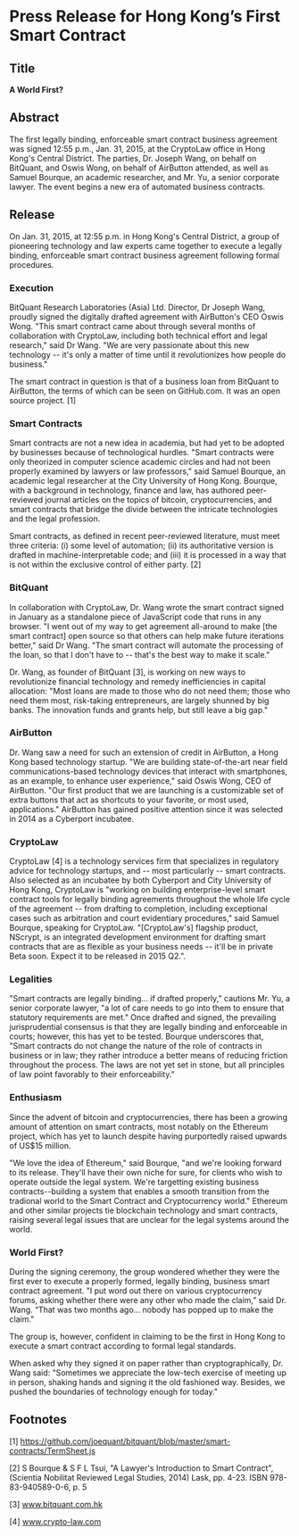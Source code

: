 # Press Release for Hong Kong’s First Smart Contract

## Title

**A World First?**

## Abstract

The first legally binding, enforceable smart contract business agreement was signed 12:55 p.m., Jan. 31, 2015, at the CryptoLaw office in Hong Kong's Central District. The parties, Dr. Joseph Wang, on behalf on BitQuant, and Oswis Wong, on behalf of AirButton attended, as well as Samuel Bourque, an academic researcher, and Mr. Yu, a senior corporate lawyer. The event begins a new era of automated business contracts.

## Release

On Jan. 31, 2015, at 12:55 p.m. in Hong Kong's Central District, a group of pioneering technology and law experts came together to execute a legally binding, enforceable smart contract business agreement following formal procedures.

### Execution

BitQuant Research Laboratories (Asia) Ltd. Director, Dr Joseph Wang, proudly signed the digitally drafted agreement with AirButton's CEO Oswis Wong. "This smart contract came about through several months of collaboration with CryptoLaw, including both technical effort and legal research," said Dr Wang. "We are very passionate about this new technology -- it's only a matter of time until it revolutionizes how people do business."

The smart contract in question is that of a business loan from BitQuant to AirButton, the terms of which can be seen on GitHub.com. It was an open source project. [1] 

### Smart Contracts

Smart contracts are not a new idea in academia, but had yet to be adopted by businesses because of technological hurdles. "Smart contracts were only theorized in computer science academic circles and had not been properly examined by lawyers or law professors," said Samuel Bourque, an academic legal researcher at the City University of Hong Kong. Bourque, with a background in technology, finance and law, has authored peer-reviewed journal articles on the topics of bitcoin, cryptocurrencies, and smart contracts that bridge the divide between the intricate technologies and the legal profession.

Smart contracts, as defined in recent peer-reviewed literature, must meet three criteria: (i) some level of automation; (ii) its authoritative version is drafted in machine-interpretable code; and (iii) it is processed in a way that is not within the exclusive control of either party. [2]

### BitQuant

In collaboration with CryptoLaw, Dr. Wang wrote the smart contract signed in January as a standalone piece of JavaScript code that runs in any browser. "I went out of my way to get agreement all-around to make [the smart contract] open source so that others can help make future iterations better," said Dr Wang. "The smart contract will automate the processing of the loan, so that I don't have to -- that's the best way to make it scale."

Dr. Wang, as founder of BitQuant [3], is working on new ways to revolutionize financial technology and remedy inefficiencies in capital allocation: "Most loans are made to those who do not need them; those who need them most, risk-taking entrepreneurs, are largely shunned by big banks. The innovation funds and grants help, but still leave a big gap." 

### AirButton

Dr. Wang saw a need for such an extension of credit in AirButton, a Hong Kong based technology startup. "We are building state-of-the-art near field communications-based technology devices that interact with smartphones, as an example, to enhance user experience," said Oswis Wong, CEO of AirButton. "Our first product that we are launching is a customizable set of extra buttons that act as shortcuts to your favorite, or most used, applications." AirButton has gained positive attention since it was selected in 2014 as a Cyberport incubatee.

### CryptoLaw

CryptoLaw [4] is a technology services firm that specializes in regulatory advice for technology startups, and -- most particularly -- smart contracts. Also selected as an incubatee by both Cyberport and City University of Hong Kong, CryptoLaw is "working on building enterprise-level smart contract tools for legally binding agreements throughout the whole life cycle of the agreement -- from drafting to completion, including exceptional cases such as arbitration and court evidentiary procedures," said Samuel Bourque, speaking for CryptoLaw. "[CryptoLaw's] flagship product, NScrypt, is an integrated development environment for drafting smart contracts that are as flexible as your business needs -- it'll be in private Beta soon. Expect it to be released in 2015 Q2.".

### Legalities

"Smart contracts are legally binding... if drafted properly," cautions Mr. Yu, a senior corporate lawyer, "a lot of care needs to go into them to ensure that statutory requirements are met." Once drafted and signed, the prevailing jurisprudential consensus is that they are legally binding and enforceable in courts; however, this has yet to be tested. Bourque underscores that, "Smart contracts do not change the nature of the role of contracts in business or in law; they rather introduce a better means of reducing friction throughout the process. The laws are not yet set in stone, but all principles of law point favorably to their enforceability."

### Enthusiasm

Since the advent of bitcoin and cryptocurrencies, there has been a growing amount of attention on smart contracts, most notably on the Ethereum project, which has yet to launch despite having purportedly raised upwards of US$15 million.

"We love the idea of Ethereum," said Bourque, "and we're looking forward to its release. They'll have their own niche for sure, for clients who wish to operate outside the legal system. We're targetting existing business contracts--building a system that enables a smooth transition from the tradional world to the Smart Contract and Cryptocurrency world." Ethereum and other similar projects tie blockchain technology and smart contracts, raising several legal issues that are unclear for the legal systems around the world.

### World First?

During the signing ceremony, the group wondered whether they were the first ever to execute a properly formed, legally binding, business smart contract agreement. "I put word out there on various cryptocurrency forums, asking whether there were any other who made the claim,” said Dr. Wang. “That was two months ago... nobody has popped up to make the claim."

The group is, however, confident in claiming to be the first in Hong Kong to execute a smart contract according to formal legal standards. 

When asked why they signed it on paper rather than cryptographically, Dr. Wang said: "Sometimes we appreciate the low-tech exercise of meeting up in person, shaking hands and signing it the old fashioned way. Besides, we pushed the boundaries of technology enough for today."

## Footnotes
[1] https://github.com/joequant/bitquant/blob/master/smart-contracts/TermSheet.js

[2] S Bourque & S F L Tsui, "A Lawyer's Introduction to Smart Contract", (Scientia Nobilitat Reviewed Legal Studies, 2014) Lask, pp. 4-23. ISBN 978-83-940589-0-6, p. 5

[3] www.bitquant.com.hk

[4] www.crypto-law.com
